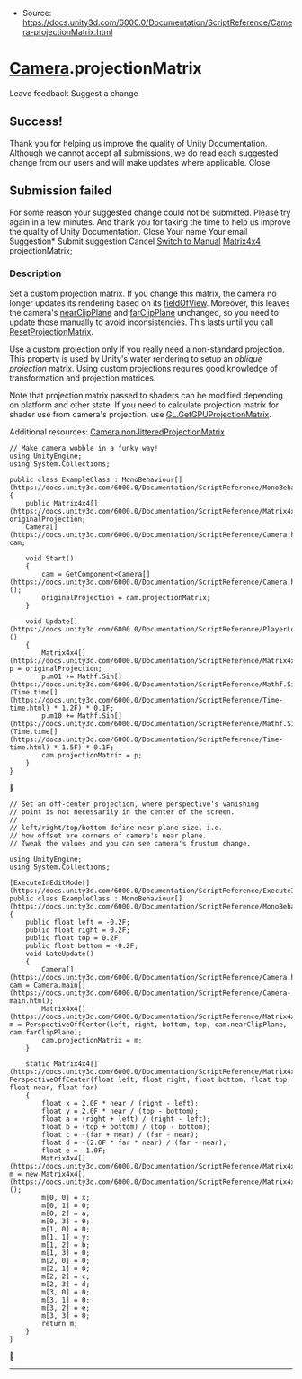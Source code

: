 * Source: https://docs.unity3d.com/6000.0/Documentation/ScriptReference/Camera-projectionMatrix.html

#  [Camera](https://docs.unity3d.com/6000.0/Documentation/ScriptReference/Camera.html).projectionMatrix
Leave feedback
Suggest a change
## Success!
Thank you for helping us improve the quality of Unity Documentation. Although we cannot accept all submissions, we do read each suggested change from our users and will make updates where applicable.
Close
## Submission failed
For some reason your suggested change could not be submitted. Please <a>try again</a> in a few minutes. And thank you for taking the time to help us improve the quality of Unity Documentation.
Close
Your name Your email Suggestion* Submit suggestion
Cancel
[Switch to Manual](https://docs.unity3d.com/6000.0/Documentation/Manual/class-Camera.html "Go to Camera Component in the Manual")
[Matrix4x4](https://docs.unity3d.com/6000.0/Documentation/ScriptReference/Matrix4x4.html) projectionMatrix; 
### Description
Set a custom projection matrix.
If you change this matrix, the camera no longer updates its rendering based on its [fieldOfView](https://docs.unity3d.com/6000.0/Documentation/ScriptReference/Camera-fieldOfView.html). Moreover, this leaves the camera's [nearClipPlane](https://docs.unity3d.com/6000.0/Documentation/ScriptReference/Camera-nearClipPlane.html) and [farClipPlane](https://docs.unity3d.com/6000.0/Documentation/ScriptReference/Camera-farClipPlane.html) unchanged, so you need to update those manually to avoid inconsistencies. This lasts until you call [ResetProjectionMatrix](https://docs.unity3d.com/6000.0/Documentation/ScriptReference/Camera.ResetProjectionMatrix.html).  
  
Use a custom projection only if you really need a non-standard projection. This property is used by Unity's water rendering to setup an _oblique projection_ matrix. Using custom projections requires good knowledge of transformation and projection matrices.  
  
Note that projection matrix passed to shaders can be modified depending on platform and other state. If you need to calculate projection matrix for shader use from camera's projection, use [GL.GetGPUProjectionMatrix](https://docs.unity3d.com/6000.0/Documentation/ScriptReference/GL.GetGPUProjectionMatrix.html).  
  
Additional resources: [Camera.nonJitteredProjectionMatrix](https://docs.unity3d.com/6000.0/Documentation/ScriptReference/Camera-nonJitteredProjectionMatrix.html)
```
// Make camera wobble in a funky way!
using UnityEngine;
using System.Collections;  
  
public class ExampleClass : MonoBehaviour[](https://docs.unity3d.com/6000.0/Documentation/ScriptReference/MonoBehaviour.html)
{
    public Matrix4x4[](https://docs.unity3d.com/6000.0/Documentation/ScriptReference/Matrix4x4.html) originalProjection;
    Camera[](https://docs.unity3d.com/6000.0/Documentation/ScriptReference/Camera.html) cam;  
  
    void Start()
    {
        cam = GetComponent<Camera[](https://docs.unity3d.com/6000.0/Documentation/ScriptReference/Camera.html)>();
        originalProjection = cam.projectionMatrix;
    }  
  
    void Update[](https://docs.unity3d.com/6000.0/Documentation/ScriptReference/PlayerLoop.Update.html)()
    {
        Matrix4x4[](https://docs.unity3d.com/6000.0/Documentation/ScriptReference/Matrix4x4.html) p = originalProjection;
        p.m01 += Mathf.Sin[](https://docs.unity3d.com/6000.0/Documentation/ScriptReference/Mathf.Sin.html)(Time.time[](https://docs.unity3d.com/6000.0/Documentation/ScriptReference/Time-time.html) * 1.2F) * 0.1F;
        p.m10 += Mathf.Sin[](https://docs.unity3d.com/6000.0/Documentation/ScriptReference/Mathf.Sin.html)(Time.time[](https://docs.unity3d.com/6000.0/Documentation/ScriptReference/Time-time.html) * 1.5F) * 0.1F;
        cam.projectionMatrix = p;
    }
}

```

```
// Set an off-center projection, where perspective's vanishing
// point is not necessarily in the center of the screen.
//
// left/right/top/bottom define near plane size, i.e.
// how offset are corners of camera's near plane.
// Tweak the values and you can see camera's frustum change.  
  
using UnityEngine;
using System.Collections;  
  
[ExecuteInEditMode[](https://docs.unity3d.com/6000.0/Documentation/ScriptReference/ExecuteInEditMode.html)]
public class ExampleClass : MonoBehaviour[](https://docs.unity3d.com/6000.0/Documentation/ScriptReference/MonoBehaviour.html)
{
    public float left = -0.2F;
    public float right = 0.2F;
    public float top = 0.2F;
    public float bottom = -0.2F;
    void LateUpdate()
    {
        Camera[](https://docs.unity3d.com/6000.0/Documentation/ScriptReference/Camera.html) cam = Camera.main[](https://docs.unity3d.com/6000.0/Documentation/ScriptReference/Camera-main.html);
        Matrix4x4[](https://docs.unity3d.com/6000.0/Documentation/ScriptReference/Matrix4x4.html) m = PerspectiveOffCenter(left, right, bottom, top, cam.nearClipPlane, cam.farClipPlane);
        cam.projectionMatrix = m;
    }  
  
    static Matrix4x4[](https://docs.unity3d.com/6000.0/Documentation/ScriptReference/Matrix4x4.html) PerspectiveOffCenter(float left, float right, float bottom, float top, float near, float far)
    {
        float x = 2.0F * near / (right - left);
        float y = 2.0F * near / (top - bottom);
        float a = (right + left) / (right - left);
        float b = (top + bottom) / (top - bottom);
        float c = -(far + near) / (far - near);
        float d = -(2.0F * far * near) / (far - near);
        float e = -1.0F;
        Matrix4x4[](https://docs.unity3d.com/6000.0/Documentation/ScriptReference/Matrix4x4.html) m = new Matrix4x4[](https://docs.unity3d.com/6000.0/Documentation/ScriptReference/Matrix4x4.html)();
        m[0, 0] = x;
        m[0, 1] = 0;
        m[0, 2] = a;
        m[0, 3] = 0;
        m[1, 0] = 0;
        m[1, 1] = y;
        m[1, 2] = b;
        m[1, 3] = 0;
        m[2, 0] = 0;
        m[2, 1] = 0;
        m[2, 2] = c;
        m[2, 3] = d;
        m[3, 0] = 0;
        m[3, 1] = 0;
        m[3, 2] = e;
        m[3, 3] = 0;
        return m;
    }
}

```

* * *

